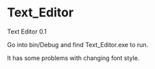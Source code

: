 # Text_Editor
Text Editor 0.1

Go into bin/Debug and find Text_Editor.exe to run.

It has some problems with changing font style.

